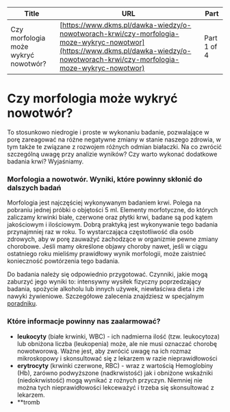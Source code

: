 | **Title**       | **URL**           | **Part**              |
|-----------------|-------------------|-----------------------|
| Czy morfologia może wykryć nowotwór?         | [https://www.dkms.pl/dawka-wiedzy/o-nowotworach-krwi/czy-morfologia-moze-wykryc-nowotwor](https://www.dkms.pl/dawka-wiedzy/o-nowotworach-krwi/czy-morfologia-moze-wykryc-nowotwor)    | Part 1 of 4          |

# Czy morfologia może wykryć nowotwór?

To stosunkowo niedrogie i proste w wykonaniu badanie, pozwalające w porę zareagować na różne negatywne zmiany w stanie naszego zdrowia, w tym także te związane z rozwojem różnych odmian białaczki. Na co zwrócić szczególną uwagę przy analizie wyników? Czy warto wykonać dodatkowe badania krwi? Wyjaśniamy.


### Morfologia a nowotwór. Wyniki, które powinny skłonić do dalszych badań


Morfologia jest najczęściej wykonywanym badaniem krwi. Polega na pobraniu jednej próbki o objętości 5 ml. Elementy morfotyczne, do których zaliczamy krwinki białe, czerwone oraz płytki krwi, badane są pod kątem jakościowym i ilościowym. Dobrą praktyką jest wykonywanie tego badania przynajmniej raz w roku. To wystarczająca częstotliwość dla osób zdrowych, aby w porę zauważyć zachodzące w organizmie pewne zmiany chorobowe. Jeśli mamy określone objawy choroby nawet, jeśli w ciągu ostatniego roku mieliśmy prawidłowy wynik morfologii, może zaistnieć konieczność powtórzenia tego badania. 


Do badania należy się odpowiednio przygotować. Czynniki, jakie mogą zaburzyć jego wyniki to: intensywny wysiłek fizyczny poprzedzający badania, spożycie alkoholu lub innych używek, niewłaściwa dieta i złe nawyki żywieniowe. Szczegółowe zalecenia znajdziesz w specjalnym [poradniku](https://www.dkms.pl/dawka-wiedzy/o-nowotworach-krwi/badanie-krwi-jak-czesto-je-wykonywac).


### Które informacje powinny nas zaalarmować?


* **leukocyty** (białe krwinki, WBC) \- ich nadmierna ilość (tzw. leukocytoza) lub obniżona liczba (leukopenia) może, ale nie musi oznaczać chorobę nowotworową. Ważne jest, aby zwrócić uwagę na ich rozmaz mikroskopowy i skonsultować się z lekarzem w razie nieprawidłowości
* **erytrocyty** (krwinki czerwone, RBC) \- wraz z wartością Hemoglobiny (Hb), zarówno podwyższone (nadkrwistość) jak i obniżone wskaźniki (niedokrwistość) mogą wynikać z rożnych przyczyn. Niemniej nie można tych nieprawidłowości lekceważyć i trzeba się skonsultować z lekarzem.
* **tromb